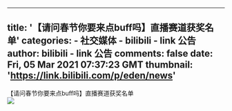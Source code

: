 
---
title: '【请问春节你要来点buff吗】直播赛道获奖名单'
categories: 
    - 社交媒体
    - bilibili - link 公告
author: bilibili - link 公告
comments: false
date: Fri, 05 Mar 2021 07:37:23 GMT
thumbnail: 'https://link.bilibili.com/p/eden/news'
---

<div>   
【请问春节你要来点buff吗】直播赛道获奖名单<br><img src="https://link.bilibili.com/p/eden/news" referrerpolicy="no-referrer">  
</div>
            